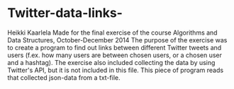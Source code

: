 # Twitter-data-links-
Heikki Kaarlela
Made for the final exercise of the course Algorithms and Data Structures, October-December 2014
The purpose of the exercise was to create a program to find out links between different Twitter tweets and users (f.ex. how many users are between chosen users, or a chosen user and a hashtag). The exercise also included collecting the data by using Twitter's API, but it is not included in this file. This piece of program reads that collected json-data from a txt-file.

